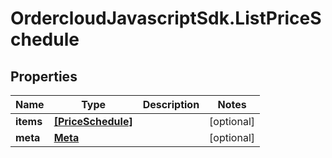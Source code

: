 # OrdercloudJavascriptSdk.ListPriceSchedule

## Properties
Name | Type | Description | Notes
------------ | ------------- | ------------- | -------------
**items** | [**[PriceSchedule]**](PriceSchedule.md) |  | [optional] 
**meta** | [**Meta**](Meta.md) |  | [optional] 


